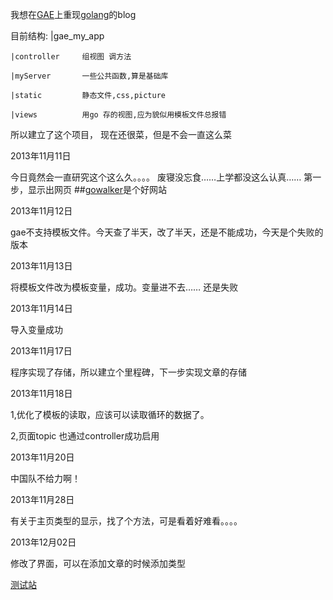 我想在[GAE](https://appengine.google.com/)上重现[golang](http://golang.org/)的blog


目前结构:
|gae_my_app

	|controller		组视图 调方法

	|myServer		一些公共函数,算是基础库
	
	|static			静态文件,css,picture
	
	|views			用go 存的视图,应为貌似用模板文件总报错

所以建立了这个项目，
现在还很菜，但是不会一直这么菜

2013年11月11日

今日竟然会一直研究这个这么久。。。。 废寝没忘食……上学都没这么认真……
第一步，显示出网页
##[gowalker](http://gowalker.org/)是个好网站

2013年11月12日

gae不支持模板文件。今天查了半天，改了半天，还是不能成功，今天是个失败的版本

2013年11月13日

将模板文件改为模板变量，成功。变量进不去…… 还是失败

2013年11月14日

导入变量成功

2013年11月17日

程序实现了存储，所以建立个里程碑，下一步实现文章的存储

2013年11月18日

1,优化了模板的读取，应该可以读取循环的数据了。

2,页面topic 也通过controller成功启用

2013年11月20日

中国队不给力啊！

2013年11月28日

有关于主页类型的显示，找了个方法，可是看着好难看。。。。

2013年12月02日

修改了界面，可以在添加文章的时候添加类型

[测试站](http://goguobug.appspot.com/)